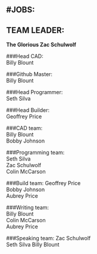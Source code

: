 #JOBS:  
------
## TEAM LEADER:  
**The Glorious Zac Schulwolf**  

###Head CAD:  
Billy Blount  

###Github Master:  
Billy Blount  

###Head Programmer:  
Seth Silva  

###Head Builder:  
Geoffrey Price 

###CAD team:  
Billy Blount  
Bobby Johnson  

###Programming team:  
Seth Silva  
Zac Schulwolf  
Colin McCarson  

###Build team:
Geoffrey Price  
Bobby Johnson  
Aubrey Price  

###Writing team:  
Billy Blount  
Colin McCarson  
Aubrey Price  

###Speaking team:
Zac Schulwolf  
Seth Silva 
Billy Blount  


